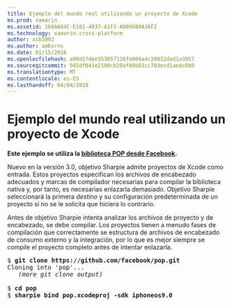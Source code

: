 ```yaml
---
title: Ejemplo del mundo real utilizando un proyecto de Xcode
ms.prod: xamarin
ms.assetid: 168AA64C-E181-4937-A1F2-AD095B9A36F2
ms.technology: xamarin-cross-platform
author: asb3993
ms.author: amburns
ms.date: 01/15/2016
ms.openlocfilehash: a90d2fdee353057126fe804a4c20032dad1a3057
ms.sourcegitcommit: 945df041e2180cb20af08b83cc703ecd1aedc6b0
ms.translationtype: MT
ms.contentlocale: es-ES
ms.lasthandoff: 04/04/2018
---
```

# <a name="real-world-example-using-an-xcode-project"></a>Ejemplo del mundo real utilizando un proyecto de Xcode


**Este ejemplo se utiliza la [biblioteca POP desde Facebook](https://github.com/facebook/pop).**

Nuevo en la versión 3.0, objetivo Sharpie admite proyectos de Xcode como entrada. Estos proyectos especifican los archivos de encabezado adecuados y marcas de compilador necesarias para compilar la biblioteca nativa y, por tanto, es necesarias enlazarla demasiado. Objetivo Sharpie seleccionará la primera _destino_ y su configuración predeterminada de un proyecto si no se le solicita que hiciera lo contrario.

Antes de objetivo Sharpie intenta analizar los archivos de proyecto y de encabezado, se debe compilar. Los proyectos tienen a menudo fases de compilación que correctamente se estructura de archivos de encabezado de consumo externo y la integración, por lo que es mejor siempre se compile el proyecto completo antes de intentar enlazarla.

<pre>$ <b>git clone https://github.com/facebook/pop.git</b>
Cloning into 'pop'...
   <em>(more git clone output)</em>

$ <b>cd pop</b>
$ <b>sharpie bind pop.xcodeproj -sdk iphoneos9.0</b></pre>

